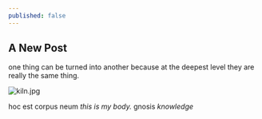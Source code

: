 ```yaml
---
published: false
---
```

## A New Post 

one thing can be turned into another because at the deepest level they are really the same thing. 

![kiln.jpg]({{site.baseurl}}/_images/kiln.jpg)

hoc est corpus neum 
_this is my body._
gnosis
_knowledge_

